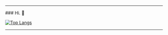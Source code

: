 <!--
**dobleemme/dobleemme** is a ✨ _special_ ✨ repository because its `README.md` (this file) appears on your GitHub profile.

Here are some ideas to get you started:
- Hi there 👋
- 🔭 I’m currently working on ...
- 🌱 I’m currently learning ...
- 👯 I’m looking to collaborate on ...
- 🤔 I’m looking for help with ...
- 💬 Ask me about ...
- 📫 How to reach me: ...
- 😄 Pronouns: ...
- ⚡ Fun fact: ...
![Used Languages](https://github-readme-stats.vercel.app/api/top-langs/?username=dobleemme&theme=nord&layout=compact&hide=HTML)
&layout=compact
-->
<hr>
### Hi. 👋


[![Top Langs](https://github-readme-stats.vercel.app/api/top-langs/?username=dobleemme&theme=merko)](https://github.com/anuraghazra/github-readme-stats)

<hr>
